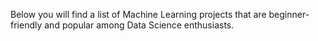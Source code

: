 Below you will find a list of Machine Learning projects that are beginner-friendly and popular among Data Science enthusiasts.
